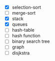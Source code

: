 - [x] selection-sort
- [ ] merge-sort
- [x] stack
- [x] queues
- [ ] hash-table
- [ ] hash function
- [ ] binary search tree
- [ ] graph
- [ ] disjkstra